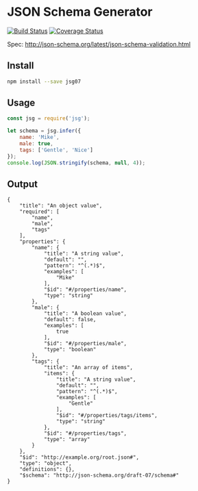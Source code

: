 # JSON Schema Generator

[![Build Status](https://travis-ci.org/harttle/json-schema-generator.svg?branch=master)](https://travis-ci.org/harttle/json-schema-generator)
[![Coverage Status](https://coveralls.io/repos/github/harttle/json-schema-generator/badge.svg?branch=master)](https://coveralls.io/github/harttle/json-schema-generator?branch=master)

Spec: http://json-schema.org/latest/json-schema-validation.html

## Install

```bash
npm install --save jsg07
```

## Usage

```javascript
const jsg = require('jsg');

let schema = jsg.infer({
    name: 'Mike',
    male: true,
    tags: ['Gentle', 'Nice']
});
console.log(JSON.stringify(schema, null, 4));
```

## Output

```
{
    "title": "An object value",
    "required": [
        "name",
        "male",
        "tags"
    ],
    "properties": {
        "name": {
            "title": "A string value",
            "default": "",
            "pattern": "^(.*)$",
            "examples": [
                "Mike"
            ],
            "$id": "#/properties/name",
            "type": "string"
        },
        "male": {
            "title": "A boolean value",
            "default": false,
            "examples": [
                true
            ],
            "$id": "#/properties/male",
            "type": "boolean"
        },
        "tags": {
            "title": "An array of items",
            "items": {
                "title": "A string value",
                "default": "",
                "pattern": "^(.*)$",
                "examples": [
                    "Gentle"
                ],
                "$id": "#/properties/tags/items",
                "type": "string"
            },
            "$id": "#/properties/tags",
            "type": "array"
        }
    },
    "$id": "http://example.org/root.json#",
    "type": "object",
    "definitions": {},
    "$schema": "http://json-schema.org/draft-07/schema#"
}
```
